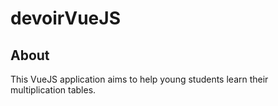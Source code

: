# devoirVueJS

## About

This VueJS application aims to help young students learn their multiplication tables.